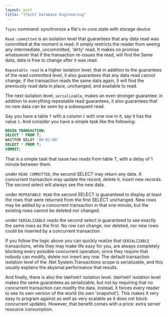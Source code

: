 ```yaml
---
layout: post
title: "[Tech] Database Engineering"
---
```


`fsync` command: synchronize a file's in-core state with storage device

`Read committed` is an isolation level that guarantees that any data read was committed at the moment is read. It simply restricts the reader from seeing any intermediate, uncommitted, 'dirty' read. It makes no promise whatsoever that if the transaction re-issues the read, will find the Same data, data is free to change after it was read.

`Repeatable read` is a higher isolation level, that in addition to the guarantees of the read committed level, it also guarantees that any data read cannot change, if the transaction reads the same data again, it will find the previously read data in place, unchanged, and available to read.

The next isolation level, `serializable`, makes an even stronger guarantee: in addition to everything repeatable read guarantees, it also guarantees that no new data can be seen by a subsequent read.

Say you have a table `T` with a column `C` with one row in it, say it has the value `1`. And consider you have a simple task like the following:

```sql
BEGIN TRANSACTION;
SELECT * FROM T;
WAITFOR DELAY '00:01:00'
SELECT * FROM T;
COMMIT;
```
That is a simple task that issue two reads from table T, with a delay of 1 minute between them.

under `READ COMMITTED`, the second SELECT may return any data. A concurrent transaction may update the record, delete it, insert new records. The second select will always see the new data.

under `REPEATABLE READ` the second SELECT is guaranteed to display at least the rows that were returned from the first SELECT unchanged. New rows may be added by a concurrent transaction in that one minute, but the existing rows cannot be deleted nor changed.

under `SERIALIZABLE` reads the second select is guaranteed to see exactly the same rows as the first. No row can change, nor deleted, nor new rows could be inserted by a concurrent transaction.

If you follow the logic above you can quickly realize that `SERIALIZABLE` transactions, while they may make life easy for you, are always completely blocking every possible concurrent operation, since they require that nobody can modify, delete nor insert any row. The default transaction isolation level of the .Net System.Transactions scope is serializable, and this usually explains the abysmal performance that results.

And finally, there is also the `SNAPSHOT` isolation level. `SNAPSHOT` isolation level makes the same guarantees as serializable, but not by requiring that no concurrent transaction can modify the data. Instead, it forces every reader to see its own version of the world (its own 'snapshot'). This makes it very easy to program against as well as very scalable as it does not block concurrent updates. However, that benefit comes with a price: extra server resource consumption.
